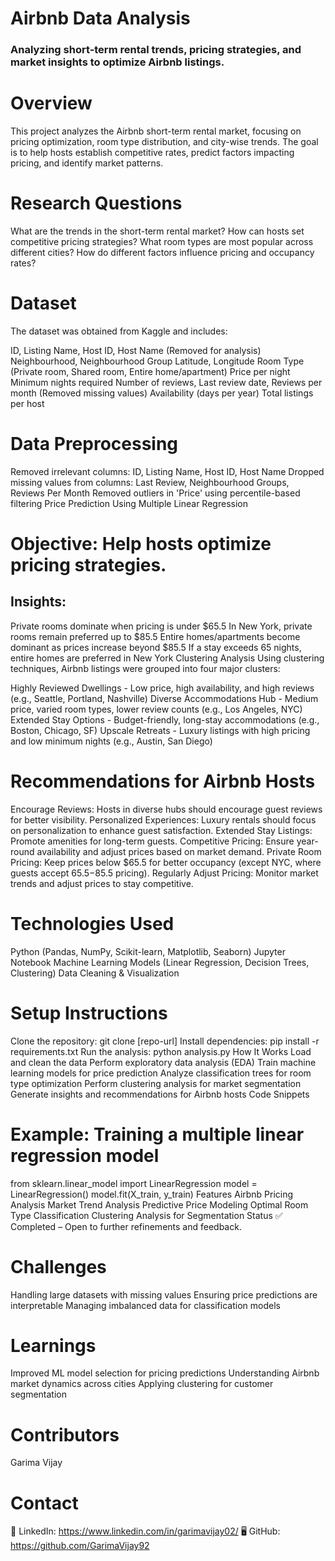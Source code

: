 # Airbnb Data Analysis
### Analyzing short-term rental trends, pricing strategies, and market insights to optimize Airbnb listings.

# Overview
This project analyzes the Airbnb short-term rental market, focusing on pricing optimization, room type distribution, and city-wise trends. The goal is to help hosts establish competitive rates, predict factors impacting pricing, and identify market patterns.

# Research Questions
What are the trends in the short-term rental market?
How can hosts set competitive pricing strategies?
What room types are most popular across different cities?
How do different factors influence pricing and occupancy rates?
# Dataset
The dataset was obtained from Kaggle and includes:

ID, Listing Name, Host ID, Host Name (Removed for analysis)
Neighbourhood, Neighbourhood Group
Latitude, Longitude
Room Type (Private room, Shared room, Entire home/apartment)
Price per night
Minimum nights required
Number of reviews, Last review date, Reviews per month (Removed missing values)
Availability (days per year)
Total listings per host
# Data Preprocessing
Removed irrelevant columns: ID, Listing Name, Host ID, Host Name
Dropped missing values from columns: Last Review, Neighbourhood Groups, Reviews Per Month
Removed outliers in 'Price' using percentile-based filtering
Price Prediction Using Multiple Linear Regression

# Objective: Help hosts optimize pricing strategies.

## Insights:

Private rooms dominate when pricing is under $65.5
In New York, private rooms remain preferred up to $85.5
Entire homes/apartments become dominant as prices increase beyond $85.5
If a stay exceeds 65 nights, entire homes are preferred in New York
Clustering Analysis
Using clustering techniques, Airbnb listings were grouped into four major clusters:

Highly Reviewed Dwellings - Low price, high availability, and high reviews (e.g., Seattle, Portland, Nashville)
Diverse Accommodations Hub - Medium price, varied room types, lower review counts (e.g., Los Angeles, NYC)
Extended Stay Options - Budget-friendly, long-stay accommodations (e.g., Boston, Chicago, SF)
Upscale Retreats - Luxury listings with high pricing and low minimum nights (e.g., Austin, San Diego)

# Recommendations for Airbnb Hosts
Encourage Reviews: Hosts in diverse hubs should encourage guest reviews for better visibility.
Personalized Experiences: Luxury rentals should focus on personalization to enhance guest satisfaction.
Extended Stay Listings: Promote amenities for long-term guests.
Competitive Pricing: Ensure year-round availability and adjust prices based on market demand.
Private Room Pricing: Keep prices below $65.5 for better occupancy (except NYC, where guests accept $65.5-$85.5 pricing).
Regularly Adjust Pricing: Monitor market trends and adjust prices to stay competitive.
# Technologies Used
Python (Pandas, NumPy, Scikit-learn, Matplotlib, Seaborn)
Jupyter Notebook
Machine Learning Models (Linear Regression, Decision Trees, Clustering)
Data Cleaning & Visualization

# Setup Instructions
Clone the repository: git clone [repo-url]
Install dependencies: pip install -r requirements.txt
Run the analysis: python analysis.py
How It Works
Load and clean the data
Perform exploratory data analysis (EDA)
Train machine learning models for price prediction
Analyze classification trees for room type optimization
Perform clustering analysis for market segmentation
Generate insights and recommendations for Airbnb hosts
Code Snippets
# Example: Training a multiple linear regression model
from sklearn.linear_model import LinearRegression
model = LinearRegression()
model.fit(X_train, y_train)
Features
Airbnb Pricing Analysis
Market Trend Analysis
Predictive Price Modeling
Optimal Room Type Classification
Clustering Analysis for Segmentation
Status
✅ Completed – Open to further refinements and feedback.

# Challenges
Handling large datasets with missing values
Ensuring price predictions are interpretable
Managing imbalanced data for classification models

# Learnings
Improved ML model selection for pricing predictions
Understanding Airbnb market dynamics across cities
Applying clustering for customer segmentation
# Contributors
Garima Vijay
# Contact
🔗 LinkedIn: https://www.linkedin.com/in/garimavijay02/
🖥 GitHub: https://github.com/GarimaVijay92
